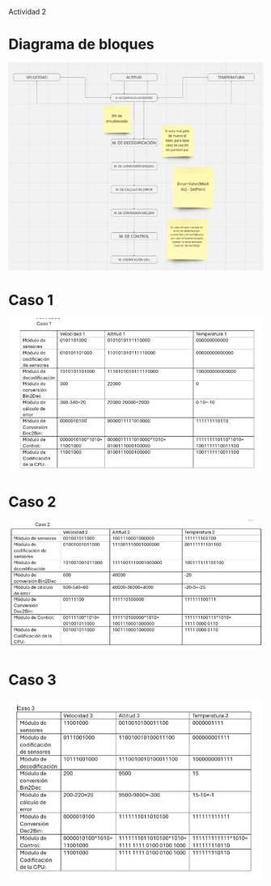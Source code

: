 Actividad 2
# Diagrama de bloques
![Diagrama de bloques](image-1.png)
# Caso 1
![Caso 1](image.png)
# Caso 2
![Caso 2](image-2.png)
# Caso 3
![Caso 3](image-3.png)